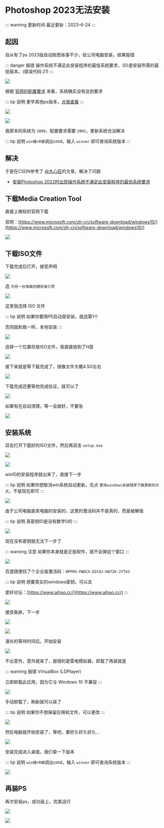 # Photoshop 2023无法安装

::: warning 更新时间
最近更新：2023-6-24
:::


## 起因

自从有了ps 2023版自动抠图省事不少，给公司电脑安装，结果报错

::: danger 报错
操作系统不满足此安装程序的最低系统要求，{0}是安装所需的最低版本。(错误代码:21)
:::


![](./ps-01.png)

根据 [官网的配置要求](https://helpx.adobe.com/cn/photoshop/system-requirements.chromeless.html) 来看，系统确实没有达到要求

::: tip 说明
更早其他ps版本，[点我查看](https://helpx.adobe.com/cn/photoshop/system-requirements/earlier-versions.chromeless.html)
:::

![](./ps-02.png)

![](./ps-03.png)



我原本的系统为 `1809`，配置要求需要 `20H2`，更新系统也没解决

::: tip 说明
`win键+R键`调出cmd，输入 `winver` 即可查询系统版本
:::

## 解决

于是在CSDN参考了 [@大心匠](https://blog.csdn.net/leitingvre)的文章，解决了问题

* [安装Photoshop 2022时出现操作系统不满足此安装程序的最低系统要求](https://blog.csdn.net/leitingvre/article/details/123267644)


## 下载Media Creation Tool

直接上微软的官网下载

官网：[https://www.microsoft.com/zh-cn/software-download/windows10/](https://www.microsoft.com/zh-cn/software-download/windows10/)


![](./ps-04.png)

## 下载ISO文件

下载完成后打开，接受声明

![](./ps-05.png)

选 `为另一台电脑创建安装介质` 

![](./ps-06.png)

这里我选择 ISO 文件

::: tip 说明 
如果你要用PE启动盘安装，就选第1个

否则就和我一样，本地安装
:::

![](./ps-07.png)

选择一个位置存放ISO文件，我直接放到了H盘

![](./ps-08.png)

接下来就是等下载完成了，镜像文件大概4.5G左右

![](./ps-09.png)

下载完成还要等他完成验证，就可以了


![](./ps-10.png)

如果有在自动清理，等一会就好，不要急

![](./ps-11.png)


## 安装系统

双击打开下载好的ISO文件，然后再双击 `setup.exe`

![](./ps-12.png)

![](./ps-13.png)

win10的安装程序就出来了，直接下一步

::: tip 说明
如果你想取消win系统自动更新，先点 `更改windows安装程序下载更新的方式`，不是现在即可
:::


![](./ps-14.png)


由于公司电脑是卖电脑的安装的，这里的激活码并不是真的，而是破解版

::: tip 说明
真密钥ID是没有数字0的
:::

![](./ps-15.png)

现在没有密钥就无法下一步了

::: warning 注意
如果你本身就是正版软件，就不会弹这个窗口
:::

![](./ps-16.png)

百度随便找了个企业版激活码：`NPPR9-FWDCX-D2C8J-H872K-2YT43`

::: tip 说明
想要真实的windows密钥，可以去

爱好论坛：[https://www.aihao.cc/](https://www.aihao.cc/)
:::

![](./ps-17.png)

接受条款，下一步

![](./ps-18.png)

![](./ps-19.png)

漫长的等待时间后，开始安装

![](./ps-20.png)

不出意外，意外就来了，报错的是雷电模拟器，卸载了再装就是

::: warning 报错
VirtualBox (LDPlayer)

立即卸载此应用，因为它与 Windows 10 不兼容
:::

![](./ps-21.png)

手动卸载了，刷新就可以装了

::: tip 说明
如果你不想保留应用和文件，可以更改
:::

![](./ps-22.png)

然后电脑就开始安装了，等吧，要好久好久好久...

![](./ps-23.png)


安装完成进入桌面，我们查一下版本

::: tip 说明
`win键+R键`调出cmd，输入 `winver` 即可查询系统版本
:::

![](./ps-24.png)


## 再装PS

再次安装ps，成功装上，完美运行

![](./ps-25.png)


![](./ps-26.png)

